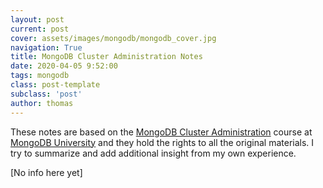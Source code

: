 ```yaml
---
layout: post
current: post
cover: assets/images/mongodb/mongodb_cover.jpg
navigation: True
title: MongoDB Cluster Administration Notes
date: 2020-04-05 9:52:00
tags: mongodb
class: post-template
subclass: 'post'
author: thomas
---
```


These notes are based on the [MongoDB Cluster Administration](https://university.mongodb.com/mercury/M103/2020_March_31/overview) course at [MongoDB University](https://university.mongodb.com/) and they hold the rights to all the original materials. I try to summarize and add additional insight from my own experience.

[No info here yet]
